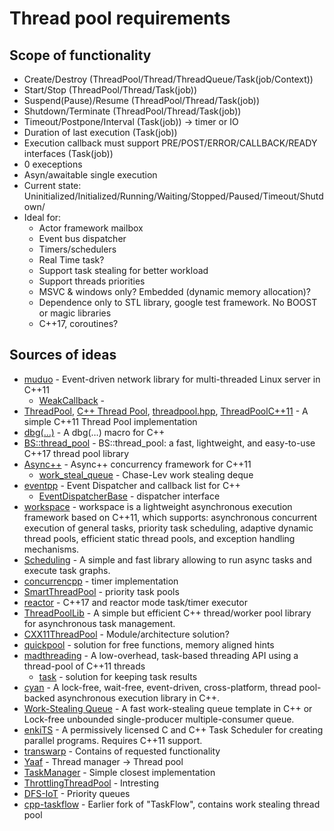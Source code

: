 # Thread pool requirements
## Scope of functionality
* Create/Destroy (ThreadPool/Thread/ThreadQueue/Task(job/Context))
* Start/Stop (ThreadPool/Thread/Task(job))
* Suspend(Pause)/Resume (ThreadPool/Thread/Task(job))
* Shutdown/Terminate (ThreadPool/Thread/Task(job))
* Timeout/Postpone/Interval (Task(job)) -> timer or IO
* Duration of last execution (Task(job))
* Execution callback must support PRE/POST/ERROR/CALLBACK/READY interfaces (Task(job))
* 0 execeptions
* Asyn/awaitable single execution
* Current state: Uninitialized/Initialized/Running/Waiting/Stopped/Paused/Timeout/Shutdown/
* Ideal for:
  - Actor framework mailbox
  - Event bus dispatcher
  - Timers/schedulers
  - Real Time task?
  - Support task stealing for better workload
  - Support threads priorities
  - MSVC & windows only? Embedded (dynamic memory allocation)?
  - Dependence only to STL library, google test framework. No BOOST or magic libraries
  - C++17, coroutines?

## Sources of ideas
* [muduo](https://github.com/chenshuo/muduo) - Event-driven network library for multi-threaded Linux server in C++11
    - [WeakCallback](https://github.com/chenshuo/muduo/blob/master/muduo/base/WeakCallback.h) - 
* [ThreadPool](https://github.com/progschj/ThreadPool), [C++ Thread Pool](https://github.com/f-squirrel/thread_pool), [threadpool.hpp](https://github.com/leiless/threadpool.hpp), [ThreadPoolC++11](https://github.com/xingyuuchen/ThreadPool) - A simple C++11 Thread Pool implementation
* [dbg(…)](https://github.com/sharkdp/dbg-macro) - A dbg(…) macro for C++
* [BS::thread_pool](https://github.com/bshoshany/thread-pool) - BS::thread_pool: a fast, lightweight, and easy-to-use C++17 thread pool library
* [Async++](https://github.com/Amanieu/asyncplusplus) - Async++ concurrency framework for C++11
   - [work_steal_queue](https://github.com/Amanieu/asyncplusplus/blob/master/src/work_steal_queue.h) - Chase-Lev work stealing deque
* [eventpp](https://github.com/wqking/eventpp) - Event Dispatcher and callback list for C++
    - [EventDispatcherBase](https://github.com/wqking/eventpp/blob/master/include/eventpp/eventdispatcher.h) - dispatcher interface
* [workspace](https://github.com/CodingHanYa/workspace) - workspace is a lightweight asynchronous execution framework based on C++11, which supports: asynchronous concurrent execution of general tasks, priority task scheduling, adaptive dynamic thread pools, efficient static thread pools, and exception handling mechanisms.
* [Scheduling](https://github.com/dpuyda/scheduling) - A simple and fast library allowing to run async tasks and execute task graphs.
* [concurrencpp](https://github.com/David-Haim-zz/concurrencpp) - timer implementation
* [SmartThreadPool](https://github.com/leosocy/SmartThreadPool) - priority task pools
* [reactor](https://github.com/fantasy-peak/reactor) - C++17 and reactor mode task/timer executor
* [ThreadPoolLib](https://github.com/geru-scotland/ThreadPoolLib) - A simple but efficient C++ thread/worker pool library for asynchronous task management.
* [CXX11ThreadPool](https://github.com/upider/CXX11ThreadPool) - Module/architecture solution?
* [quickpool](https://github.com/tnagler/quickpool) - solution for free functions, memory aligned hints
* [madthreading](https://github.com/jrmadsen/madthreading) - A low-overhead, task-based threading API using a thread-pool of C++11 threads
    - [task](https://github.com/jrmadsen/madthreading/blob/master/madthreading/threading/task/task.hh) - solution for keeping task results
* [cyan](https://github.com/sayan-chaliha/cyan) - A lock-free, wait-free, event-driven, cross-platform, thread pool-backed asynchronous execution library in C++. 
* [Work-Stealing Queue](https://github.com/taskflow/work-stealing-queue) - A fast work-stealing queue template in C++ or Lock-free unbounded single-producer multiple-consumer queue.
* [enkiTS](https://github.com/dougbinks/enkiTS) - A permissively licensed C and C++ Task Scheduler for creating parallel programs. Requires C++11 support.
* [transwarp](https://github.com/bloomen/transwarp) - Contains of requested functionality
* [Yaaf](https://github.com/lysevi/yaaf/blob/master/libyaaf/utils/async/thread_manager.h) - Thread manager -> Thread pool
* [TaskManager](https://github.com/Tastyep/TaskManager) - Simple closest implementation
* [ThrottlingThreadPool](https://github.com/LoganEvans/ThrottlingThreadPool) - Intresting
* [DFS-IoT](https://github.com/Rudnik-Ilia/DFS-IoT) - Priority queues
* [cpp-taskflow](https://github.com/artivis/cpp-taskflow) - Earlier fork of "TaskFlow", contains work stealing thread pool
